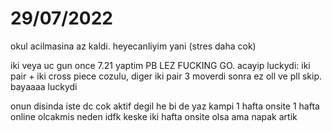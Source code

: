 # 29/07/2022

okul acilmasina az kaldi. heyecanliyim yani (stres daha cok)

iki veya uc gun once 7.21 yaptim PB LEZ FUCKING GO. acayip luckydi: iki pair + iki cross piece cozulu, diger iki pair 3 moverdi sonra ez oll ve pll skip. bayaaaa luckydi

onun disinda iste dc cok aktif degil he bi de yaz kampi 1 hafta onsite 1 hafta online olcakmis neden idfk keske iki hafta onsite olsa ama napak artik